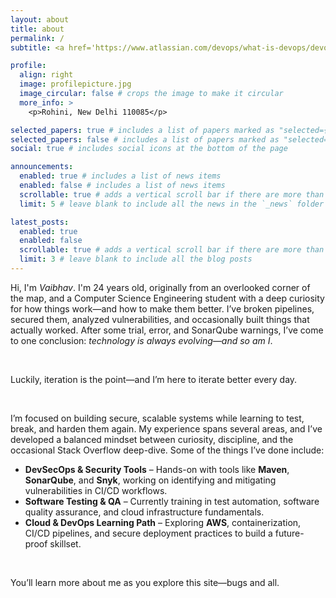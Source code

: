 ```yaml
---
layout: about
title: about
permalink: /
subtitle: <a href='https://www.atlassian.com/devops/what-is-devops/devops-engineer'>DevSecOps.</a> Systems thinker. Rationalist in debugging and design.

profile:
  align: right
  image: profilepicture.jpg
  image_circular: false # crops the image to make it circular
  more_info: >
    <p>Rohini, New Delhi 110085</p>

selected_papers: true # includes a list of papers marked as "selected={true}"
selected_papers: false # includes a list of papers marked as "selected={true}"
social: true # includes social icons at the bottom of the page

announcements:
  enabled: true # includes a list of news items
  enabled: false # includes a list of news items
  scrollable: true # adds a vertical scroll bar if there are more than 3 news items
  limit: 5 # leave blank to include all the news in the `_news` folder

latest_posts:
  enabled: true
  enabled: false
  scrollable: true # adds a vertical scroll bar if there are more than 3 new posts items
  limit: 3 # leave blank to include all the blog posts
---
```

Hi, I'm _Vaibhav_. I'm 24 years old, originally from an overlooked corner of the map, and a Computer Science Engineering student with a deep curiosity for how things work—and how to make them better. I’ve broken pipelines, secured them, analyzed vulnerabilities, and occasionally built things that actually worked. After some trial, error, and SonarQube warnings, I’ve come to one conclusion: _technology is always evolving—and so am I_.

<br />

Luckily, iteration is the point—and I’m here to iterate better every day.

<br />

I’m focused on building secure, scalable systems while learning to test, break, and harden them again. My experience spans several areas, and I’ve developed a balanced mindset between curiosity, discipline, and the occasional Stack Overflow deep-dive. Some of the things I’ve done include:

- **DevSecOps & Security Tools** – Hands-on with tools like **Maven**, **SonarQube**, and **Snyk**, working on identifying and mitigating vulnerabilities in CI/CD workflows.
- **Software Testing & QA** – Currently training in test automation, software quality assurance, and cloud infrastructure fundamentals.
- **Cloud & DevOps Learning Path** – Exploring **AWS**, containerization, CI/CD pipelines, and secure deployment practices to build a future-proof skillset.

<br />

You’ll learn more about me as you explore this site—bugs and all.


